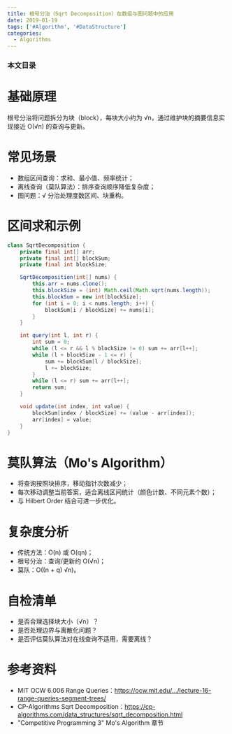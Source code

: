 ```yaml
---
title: 根号分治（Sqrt Decomposition）在数组与图问题中的应用
date: 2019-01-19
tags: ['#Algorithm', '#DataStructure']
categories:
  - Algorithms
---
```


### 本文目录
<!-- toc -->

# 基础原理
根号分治将问题拆分为块（block），每块大小约为 √n，通过维护块的摘要信息实现接近 O(√n) 的查询与更新。

# 常见场景
- 数组区间查询：求和、最小值、频率统计；
- 离线查询（莫队算法）：排序查询顺序降低复杂度；
- 图问题：√ 分治处理度数区间、块重构。

# 区间求和示例
```java
class SqrtDecomposition {
    private final int[] arr;
    private final int[] blockSum;
    private final int blockSize;

    SqrtDecomposition(int[] nums) {
        this.arr = nums.clone();
        this.blockSize = (int) Math.ceil(Math.sqrt(nums.length));
        this.blockSum = new int[blockSize];
        for (int i = 0; i < nums.length; i++) {
            blockSum[i / blockSize] += nums[i];
        }
    }

    int query(int l, int r) {
        int sum = 0;
        while (l <= r && l % blockSize != 0) sum += arr[l++];
        while (l + blockSize - 1 <= r) {
            sum += blockSum[l / blockSize];
            l += blockSize;
        }
        while (l <= r) sum += arr[l++];
        return sum;
    }

    void update(int index, int value) {
        blockSum[index / blockSize] += (value - arr[index]);
        arr[index] = value;
    }
}
```

# 莫队算法（Mo's Algorithm）
- 将查询按照块排序，移动指针次数减少；
- 每次移动调整当前答案，适合离线区间统计（颜色计数、不同元素个数）；
- 与 Hilbert Order 结合可进一步优化。

# 复杂度分析
- 传统方法：O(n) 或 O(qn)；
- 根号分治：查询/更新约 O(√n)；
- 莫队：O((n + q) √n)。

# 自检清单
- 是否合理选择块大小（√n）？
- 是否处理边界与离散化问题？
- 是否评估莫队算法对在线查询不适用，需要离线？

# 参考资料
- MIT OCW 6.006 Range Queries：https://ocw.mit.edu/.../lecture-16-range-queries-segment-trees/
- CP-Algorithms Sqrt Decomposition：https://cp-algorithms.com/data_structures/sqrt_decomposition.html
- "Competitive Programming 3" Mo's Algorithm 章节
